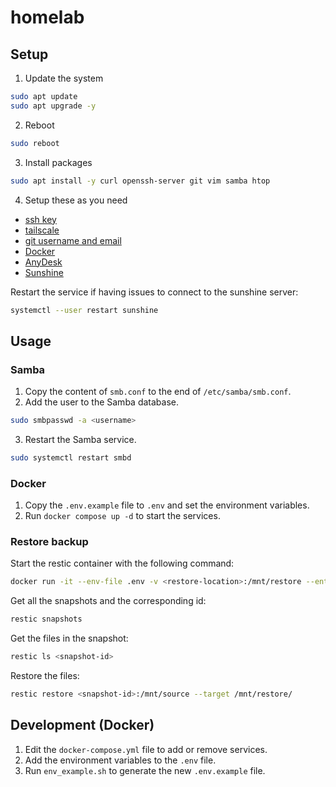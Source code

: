 # homelab

## Setup

1. Update the system

```sh
sudo apt update
sudo apt upgrade -y
```

2. Reboot

```sh
sudo reboot
```

3. Install packages

```sh
sudo apt install -y curl openssh-server git vim samba htop
```

4. Setup these as you need

- [ssh key](https://askubuntu.com/a/46935)
- [tailscale](https://tailscale.com/download/linux)
- [git username and email](https://stackoverflow.com/a/33024593/11027944)
- [Docker](https://docs.docker.com/engine/install/ubuntu/)
- [AnyDesk](https://anydesk.com/en/downloads/linux)
- [Sunshine](https://docs.lizardbyte.dev/projects/sunshine/en/latest/about/setup.html)

Restart the service if having issues to connect to the sunshine server:

```sh
systemctl --user restart sunshine
```

## Usage

### Samba

1. Copy the content of `smb.conf` to the end of `/etc/samba/smb.conf`.
2. Add the user to the Samba database.

```sh
sudo smbpasswd -a <username>
```

3. Restart the Samba service.

```sh
sudo systemctl restart smbd
```

### Docker

1. Copy the `.env.example` file to `.env` and set the environment variables.
2. Run `docker compose up -d` to start the services.

### Restore backup

Start the restic container with the following command:

```sh
docker run -it --env-file .env -v <restore-location>:/mnt/restore --entrypoint sh restic/restic
```

Get all the snapshots and the corresponding id:

```sh
restic snapshots
```

Get the files in the snapshot:

```sh
restic ls <snapshot-id>
```

Restore the files:

```sh
restic restore <snapshot-id>:/mnt/source --target /mnt/restore/
```

## Development (Docker)

1. Edit the `docker-compose.yml` file to add or remove services.
2. Add the environment variables to the `.env` file.
3. Run `env_example.sh` to generate the new `.env.example` file.